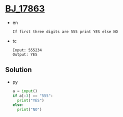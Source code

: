 # [BJ_17863](https://acmicpc.net/problem/17863)

* en

  ```en
  If first three digits are 555 print YES else NO
  ```

* tc

  ```tc
  Input: 555234
  Output: YES
  ```

## Solution

* py

  ```py
  a = input()
  if a[:3] == "555":
    print("YES")
  else:
    print("NO")
  ```
